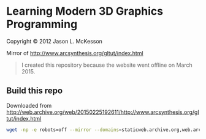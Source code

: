 Learning Modern 3D Graphics Programming
=======================================

Copyright © 2012 Jason L. McKesson

Mirror of http://www.arcsynthesis.org/gltut/index.html

> I created this repository because the website went offline on March 2015.

## Build this repo

Downloaded from http://web.archive.org/web/20150225192611/http://www.arcsynthesis.org/gltut/index.html

```sh
wget -np -e robots=off --mirror --domains=staticweb.archive.org,web.archive.org http://web.archive.org/web/20150225192611/http://www.arcsynthesis.org/gltut/index.html
```
